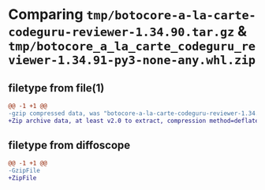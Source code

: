 # Comparing `tmp/botocore-a-la-carte-codeguru-reviewer-1.34.90.tar.gz` & `tmp/botocore_a_la_carte_codeguru_reviewer-1.34.91-py3-none-any.whl.zip`

## filetype from file(1)

```diff
@@ -1 +1 @@
-gzip compressed data, was "botocore-a-la-carte-codeguru-reviewer-1.34.90.tar", last modified: Wed Apr 24 01:01:57 2024, max compression
+Zip archive data, at least v2.0 to extract, compression method=deflate
```

## filetype from diffoscope

```diff
@@ -1 +1 @@
-GzipFile
+ZipFile
```

